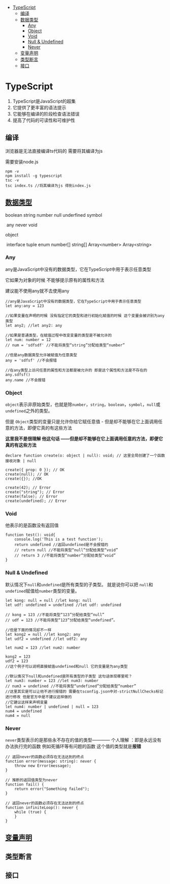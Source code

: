 * [TypeScript](#typescript)
  * [编译](#编译)
  * [<a href="https://github\.com/zsczq/LEARN/blob/main/Typescript/%E7%B1%BB%E5%9E%8B/src/index\.ts">数据类型</a>](#数据类型)
    * [Any](#any)
    * [Object](#object)
    * [Void](#void)
    * [Null &amp; Undefined](#null--undefined)
    * [Never](#never)
  * [<a href="https://github\.com/zsczq/LEARN/blob/main/Typescript/%E5%8F%98%E9%87%8F%E5%A3%B0%E6%98%8E/src/index\.ts"> 变量声明</a>](#变量声明)
  * [类型断言](#类型断言)
  * [接口](#接口)



# TypeScript

1. TypeScript是JavaScript的超集
2. 它提供了更丰富的语法提示
3. 它能够在编译的阶段检查语法错误
4. 提高了代码的可读性和可维护性



## 编译

浏览器是无法直接编译ts代码的 需要将其编译为js 

需要安装node.js

```
npm -v 
npm install -g typescript
tsc -v
tsc index.ts //将其编译为js 得到index.js
```





## [数据类型](https://github.com/zsczq/LEARN/blob/main/Typescript/%E7%B1%BB%E5%9E%8B/src/index.ts)

boolean	string	number	null	underfined	symbol

​	any	never	void

object

​	interface	tuple	enum	number[]	string[]	Array\<number>	Array\<string>



### Any

any是JavaScript中没有的数据类型，它在TypeScript中用于表示任意类型

它如果为对象的时候 不能够提示原有的属性和方法

建议能不使用any就不去使用any

```
//any是JavaScript中没有的数据类型，它在TypeScript中用于表示任意类型
let any:any = 123

//如果变量在声明的时候 没有指定它的类型和进行初始化赋值的时候 这个变量会被识别为any类型
let any2; //let any2: any

//如果是普通类型，在赋值过程中改变变量的类型是不被允许的
let num: number = 12
// num = 'sdfsdf' //不能将类型“string”分配给类型“number”

//但是any数据类型允许被赋值为任意类型
any = 'sdfsf' //不会报错

//在any类型上访问任意的属性和方法都是被允许的 即是这个属性和方法是不存在的
any.sdfsf()
any.name //不会报错
```



### Object

`object`表示非原始类型，也就是除`number`，`string`，`boolean`，`symbol`，`null`或`undefined`之外的类型。

但是 `Object`类型的变量只是允许你给它赋任意值 - 但是却不能够在它上面调用任意的方法，即便它真的有这些方法

**这里我不是很理解 他这句话 ——但是却不能够在它上面调用任意的方法，即便它真的有这些方法**

```
declare function create(o: object | null): void; // 这里全局创建了一个函数 接收对象 | null

create({ prop: 0 }); // OK
create(null); // OK
create({}); //OK

create(42); // Error
create("string"); // Error
create(false); // Error
create(undefined); // Error
```



### Void

他表示的是函数没有返回值 

```
function test(): void{
    console.log('This is a test function');
    return undefined //返回undefined是不会报错的
    // return null //不能将类型“null”分配给类型“void”
    // return 3 //不能将类型“number”分配给类型“void”
}
```



### Null & Undefined

默认情况下`null`和`undefined`是所有类型的子类型。 就是说你可以把 `null`和`undefined`赋值给`number`类型的变量。

```
let kong: null = null //let kong: null
let udf: undefined = undefined //let udf: undefined

// kong = 123 //不能将类型“123”分配给类型“null”
// udf = 123 //不能将类型“123”分配给类型“undefined”。

//但是下面的情况却不一样
let kong2 = null //let kong2: any
let udf2 = undefined //let udf2: any

let num2 = 123 //let num2: number

kong2 = 123
udf2 = 123
//这个例子可以说明直接赋值undefined和null 它的变量是为any类型

//默认情况下null和undefined是所有类型的子类型 这句话体现哪里呢？
let num3: number = 123 //let num3: number
// num3 = undefined //不能将类型“undefined”分配给类型“number”
//这里其实是可以让他不进行报错的 需要在tsconfig.json中对-strictNullChecks标记进行修改 但是官方中是不建议这样做的
//它建议这样来声明变量
let num4: number | undefined | null = 123
num4 = undefined
num4 = null
```



### Never

`never`类型表示的是那些永不存在的值的类型———— 个人理解 ：即是永远没有办法执行完的函数 例如死循环等有问题的函数  这个值的类型就是**报错**

```
// 返回never的函数必须存在无法达到的终点
function error(message: string): never {
    throw new Error(message);
}

// 推断的返回值类型为never
function fail() {
    return error("Something failed");
}

// 返回never的函数必须存在无法达到的终点
function infiniteLoop(): never {
    while (true) {
    }
}
```



## [变量声明](https://github.com/zsczq/LEARN/blob/main/Typescript/%E5%8F%98%E9%87%8F%E5%A3%B0%E6%98%8E/src/index.ts)



## 类型断言







## 接口







## 



